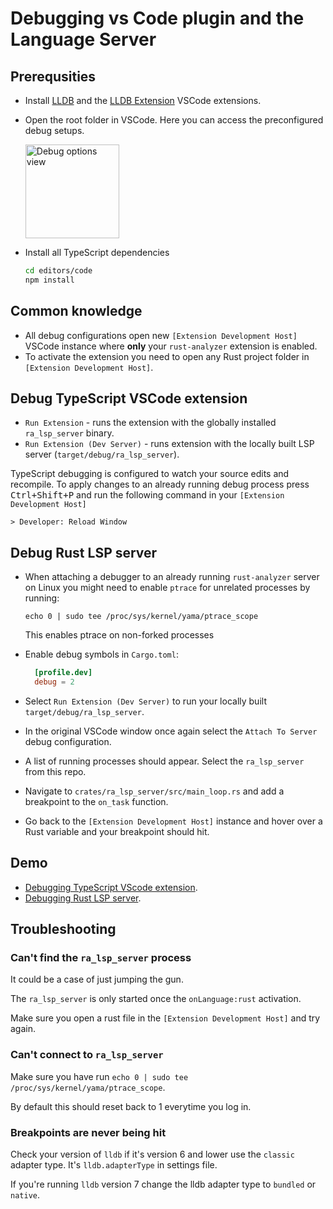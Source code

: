 # Debugging vs Code plugin and the Language Server

## Prerequsities

- Install [LLDB](https://lldb.llvm.org/) and the [LLDB Extension](https://marketplace.visualstudio.com/items?itemName=vadimcn.vscode-lldb) VSCode extensions.
- Open the root folder in VSCode. Here you can access the preconfigured debug setups.

  <img height=150px src="https://user-images.githubusercontent.com/36276403/74611090-92ec5380-5101-11ea-8a41-598f51f3f3e3.png" alt="Debug options view">

- Install all TypeScript dependencies
  ```bash
  cd editors/code
  npm install
  ```

## Common knowledge

* All debug configurations open new `[Extension Development Host]` VSCode instance
where **only** your `rust-analyzer` extension is enabled.
* To activate the extension you need to open any Rust project folder in `[Extension Development Host]`.


## Debug TypeScript VSCode extension

- `Run Extension` - runs the extension with the globally installed `ra_lsp_server` binary.
- `Run Extension (Dev Server)` - runs extension with the locally built LSP server (`target/debug/ra_lsp_server`).

TypeScript debugging is configured to watch your source edits and recompile.
To apply changes to an already running debug process press <kbd>Ctrl+Shift+P</kbd> and run the following command in your `[Extension Development Host]`

```
> Developer: Reload Window
```

## Debug Rust LSP server

- When attaching a debugger to an already running `rust-analyzer` server on Linux you might need to enable `ptrace` for unrelated processes by running:

  ```
  echo 0 | sudo tee /proc/sys/kernel/yama/ptrace_scope
  ```

  This enables ptrace on non-forked processes

- Enable debug symbols in `Cargo.toml`:
  ```toml
    [profile.dev]
    debug = 2
  ```

- Select `Run Extension (Dev Server)` to run your locally built `target/debug/ra_lsp_server`.

- In the original VSCode window once again select the `Attach To Server` debug configuration.

- A list of running processes should appear. Select the `ra_lsp_server` from this repo.

- Navigate to `crates/ra_lsp_server/src/main_loop.rs` and add a breakpoint to the `on_task` function.

- Go back to the `[Extension Development Host]` instance and hover over a Rust variable and your breakpoint should hit.

## Demo

- [Debugging TypeScript VScode extension](https://www.youtube.com/watch?v=T-hvpK6s4wM).
- [Debugging Rust LSP server](https://www.youtube.com/watch?v=EaNb5rg4E0M).

## Troubleshooting

### Can't find the `ra_lsp_server` process

It could be a case of just jumping the gun.

The `ra_lsp_server` is only started once the `onLanguage:rust` activation.

Make sure you open a rust file in the `[Extension Development Host]` and try again.

### Can't connect to `ra_lsp_server`

Make sure you have run `echo 0 | sudo tee /proc/sys/kernel/yama/ptrace_scope`.

By default this should reset back to 1 everytime you log in.

### Breakpoints are never being hit

Check your version of `lldb` if it's version 6 and lower use the `classic` adapter type.
It's `lldb.adapterType` in settings file.

If you're running `lldb` version 7 change the lldb adapter type to `bundled` or `native`.
